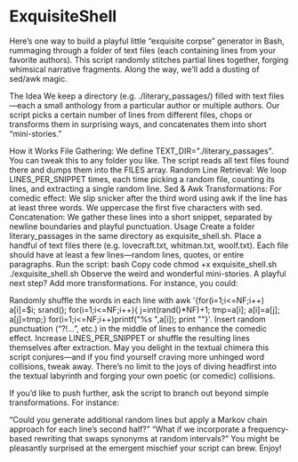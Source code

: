 # ExquisiteShell

Here’s one way to build a playful little “exquisite corpse” generator in Bash, rummaging through a folder of text files (each containing lines from your favorite authors). This script randomly stitches partial lines together, forging whimsical narrative fragments. Along the way, we’ll add a dusting of sed/awk magic.

The Idea
We keep a directory (e.g. ./literary_passages/) filled with text files—each a small anthology from a particular author or multiple authors.
Our script picks a certain number of lines from different files, chops or transforms them in surprising ways, and concatenates them into short “mini-stories.”

How it Works
File Gathering: We define TEXT_DIR="./literary_passages". You can tweak this to any folder you like. The script reads all text files found there and dumps them into the FILES array.
Random Line Retrieval: We loop LINES_PER_SNIPPET times, each time picking a random file, counting its lines, and extracting a single random line.
Sed & Awk Transformations: For comedic effect:
We slip snicker after the third word using awk if the line has at least three words.
We uppercase the first five characters with sed.
Concatenation: We gather these lines into a short snippet, separated by newline boundaries and playful punctuation.
Usage
Create a folder literary_passages in the same directory as exquisite_shell.sh.
Place a handful of text files there (e.g. lovecraft.txt, whitman.txt, woolf.txt). Each file should have at least a few lines—random lines, quotes, or entire paragraphs.
Run the script:
bash
Copy code
chmod +x exquisite_shell.sh
./exquisite_shell.sh
Observe the weird and wonderful mini-stories.
A playful next step? Add more transformations. For instance, you could:

Randomly shuffle the words in each line with awk '{for(i=1;i<=NF;i++) a[i]=$i; srand(); for(i=1;i<=NF;i++){ j=int(rand()*NF)+1; tmp=a[i]; a[i]=a[j]; a[j]=tmp;} for(i=1;i<=NF;i++)printf("%s ",a[i]); print ""}'.
Insert random punctuation (“?!...”, etc.) in the middle of lines to enhance the comedic effect.
Increase LINES_PER_SNIPPET or shuffle the resulting lines themselves after extraction.
May you delight in the textual chimera this script conjures—and if you find yourself craving more unhinged word collisions, tweak away. There’s no limit to the joys of diving headfirst into the textual labyrinth and forging your own poetic (or comedic) collisions.

If you’d like to push further, ask the script to branch out beyond simple transformations. For instance:

“Could you generate additional random lines but apply a Markov chain approach for each line’s second half?”
“What if we incorporate a frequency-based rewriting that swaps synonyms at random intervals?”
You might be pleasantly surprised at the emergent mischief your script can brew. Enjoy!
